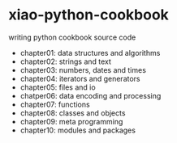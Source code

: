 # xiao-python-cookbook
writing python cookbook source code

- chapter01: data structures and algorithms
- chapter02: strings and text
- chapter03: numbers, dates and times
- chapter04: iterators and generators
- chapter05: files and io
- chatper06: data encoding and processing
- chapter07: functions
- chapter08: classes and objects
- chapter09: meta programming
- chapter10: modules and packages
